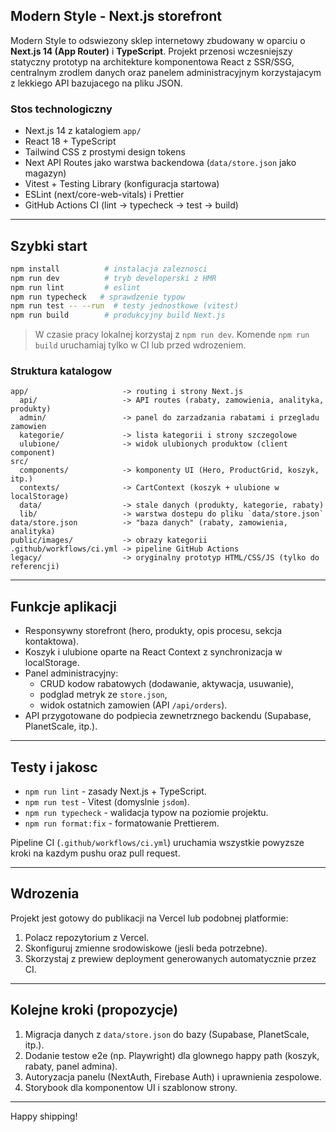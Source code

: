 ## Modern Style - Next.js storefront

Modern Style to odswiezony sklep internetowy zbudowany w oparciu o **Next.js 14 (App Router)** i **TypeScript**. Projekt przenosi wczesniejszy statyczny prototyp na architekture komponentowa React z SSR/SSG, centralnym zrodlem danych oraz panelem administracyjnym korzystajacym z lekkiego API bazujacego na pliku JSON.

### Stos technologiczny

- Next.js 14 z katalogiem `app/`
- React 18 + TypeScript
- Tailwind CSS z prostymi design tokens
- Next API Routes jako warstwa backendowa (`data/store.json` jako magazyn)
- Vitest + Testing Library (konfiguracja startowa)
- ESLint (next/core-web-vitals) i Prettier
- GitHub Actions CI (lint -> typecheck -> test -> build)

---

## Szybki start

```bash
npm install          # instalacja zaleznosci
npm run dev          # tryb developerski z HMR
npm run lint         # eslint
npm run typecheck   # sprawdzenie typow
npm run test -- --run  # testy jednostkowe (vitest)
npm run build        # produkcyjny build Next.js
```

> W czasie pracy lokalnej korzystaj z `npm run dev`. Komende `npm run build` uruchamiaj tylko w CI lub przed wdrozeniem.

### Struktura katalogow

```
app/                     -> routing i strony Next.js
  api/                   -> API routes (rabaty, zamowienia, analityka, produkty)
  admin/                 -> panel do zarzadzania rabatami i przegladu zamowien
  kategorie/             -> lista kategorii i strony szczegolowe
  ulubione/              -> widok ulubionych produktow (client component)
src/
  components/            -> komponenty UI (Hero, ProductGrid, koszyk, itp.)
  contexts/              -> CartContext (koszyk + ulubione w localStorage)
  data/                  -> stale danych (produkty, kategorie, rabaty)
  lib/                   -> warstwa dostepu do pliku `data/store.json`
data/store.json          -> "baza danych" (rabaty, zamowienia, analityka)
public/images/           -> obrazy kategorii
.github/workflows/ci.yml -> pipeline GitHub Actions
legacy/                  -> oryginalny prototyp HTML/CSS/JS (tylko do referencji)
```

---

## Funkcje aplikacji

- Responsywny storefront (hero, produkty, opis procesu, sekcja kontaktowa).
- Koszyk i ulubione oparte na React Context z synchronizacja w localStorage.
- Panel administracyjny:
  - CRUD kodow rabatowych (dodawanie, aktywacja, usuwanie),
  - podglad metryk ze `store.json`,
  - widok ostatnich zamowien (API `/api/orders`).
- API przygotowane do podpiecia zewnetrznego backendu (Supabase, PlanetScale, itp.).

---

## Testy i jakosc

- `npm run lint` - zasady Next.js + TypeScript.
- `npm run test` - Vitest (domyslnie `jsdom`).
- `npm run typecheck` - walidacja typow na poziomie projektu.
- `npm run format:fix` - formatowanie Prettierem.

Pipeline CI (`.github/workflows/ci.yml`) uruchamia wszystkie powyzsze kroki na kazdym pushu oraz pull request.

---

## Wdrozenia

Projekt jest gotowy do publikacji na Vercel lub podobnej platformie:

1. Polacz repozytorium z Vercel.
2. Skonfiguruj zmienne srodowiskowe (jesli beda potrzebne).
3. Skorzystaj z prewiew deployment generowanych automatycznie przez CI.

---

## Kolejne kroki (propozycje)

1. Migracja danych z `data/store.json` do bazy (Supabase, PlanetScale, itp.).
2. Dodanie testow e2e (np. Playwright) dla glownego happy path (koszyk, rabaty, panel admina).
3. Autoryzacja panelu (NextAuth, Firebase Auth) i uprawnienia zespolowe.
4. Storybook dla komponentow UI i szablonow strony.

---

Happy shipping!
